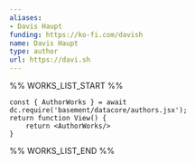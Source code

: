 ```yaml
---
aliases:
- Davis Haupt
funding: https://ko-fi.com/davish
name: Davis Haupt
type: author
url: https://davi.sh
---
```



%% WORKS_LIST_START %%

```datacorejsx
const { AuthorWorks } = await dc.require('basement/datacore/authors.jsx');
return function View() {
    return <AuthorWorks/>
}
```
%% WORKS_LIST_END %%
